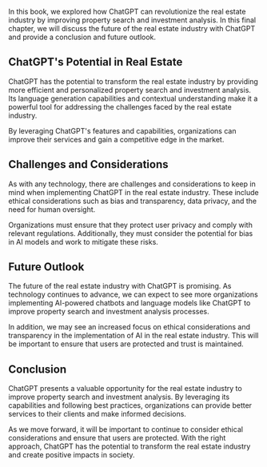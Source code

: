 
In this book, we explored how ChatGPT can revolutionize the real estate industry by improving property search and investment analysis. In this final chapter, we will discuss the future of the real estate industry with ChatGPT and provide a conclusion and future outlook.

ChatGPT's Potential in Real Estate
----------------------------------

ChatGPT has the potential to transform the real estate industry by providing more efficient and personalized property search and investment analysis. Its language generation capabilities and contextual understanding make it a powerful tool for addressing the challenges faced by the real estate industry.

By leveraging ChatGPT's features and capabilities, organizations can improve their services and gain a competitive edge in the market.

Challenges and Considerations
-----------------------------

As with any technology, there are challenges and considerations to keep in mind when implementing ChatGPT in the real estate industry. These include ethical considerations such as bias and transparency, data privacy, and the need for human oversight.

Organizations must ensure that they protect user privacy and comply with relevant regulations. Additionally, they must consider the potential for bias in AI models and work to mitigate these risks.

Future Outlook
--------------

The future of the real estate industry with ChatGPT is promising. As technology continues to advance, we can expect to see more organizations implementing AI-powered chatbots and language models like ChatGPT to improve property search and investment analysis processes.

In addition, we may see an increased focus on ethical considerations and transparency in the implementation of AI in the real estate industry. This will be important to ensure that users are protected and trust is maintained.

Conclusion
----------

ChatGPT presents a valuable opportunity for the real estate industry to improve property search and investment analysis. By leveraging its capabilities and following best practices, organizations can provide better services to their clients and make informed decisions.

As we move forward, it will be important to continue to consider ethical considerations and ensure that users are protected. With the right approach, ChatGPT has the potential to transform the real estate industry and create positive impacts in society.
